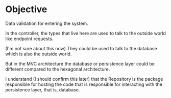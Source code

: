 # Objective

Data validation for entering the system.

In the controller, the types that live here are used to talk to the outside world like endpoint
requests.

(I'm not sure about this now) They could be used to talk to the database
which is also the outside world.

But in the MVC architecture the database or persistence layer could be different
compared to the hexagonal architecture.

I understand (I should confirm this later) that the Repository is the package responsible for hosting the code that is responsible for interacting with the persistence layer, that is, database.
